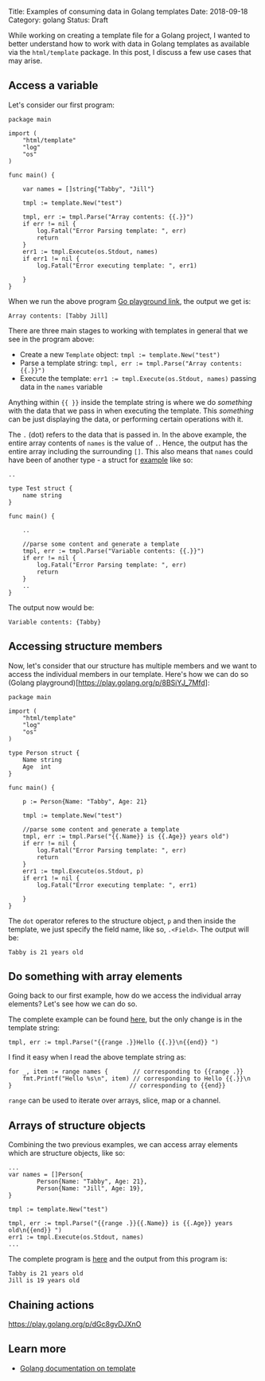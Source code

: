 Title: Examples of consuming data in Golang templates
Date: 2018-09-18
Category: golang
Status: Draft

While working on creating a template file for a Golang project, I wanted to better understand how to work
with data in Golang templates as available via the `html/template` package. In this post, I discuss
a few use cases that may arise.

## Access a variable

Let's consider our first program:

```
package main

import (
	"html/template"
	"log"
	"os"
)

func main() {

	var names = []string{"Tabby", "Jill"}

	tmpl := template.New("test")

	tmpl, err := tmpl.Parse("Array contents: {{.}}")
	if err != nil {
		log.Fatal("Error Parsing template: ", err)
		return
	}
	err1 := tmpl.Execute(os.Stdout, names)
	if err1 != nil {
		log.Fatal("Error executing template: ", err1)

	}
}

```

When we run the above program [Go playground link](https://play.golang.org/p/St0g-6_G8_1), the output we get is:

```
Array contents: [Tabby Jill]
```

There are three main stages to working with templates in general that we see in the program above:

- Create a new `Template` object: `tmpl := template.New("test")`
- Parse a template string: `tmpl, err := tmpl.Parse("Array contents: {{.}}")`
- Execute the template: `err1 := tmpl.Execute(os.Stdout, names)` passing data in the `names` variable

Anything within `{{ }}` inside the template string is where we do _something_ with the data that we pass in 
when executing the template. This _something_ can be just displaying the data, or performing certain operations
with it. 

The `.` (dot) refers to the data that is passed in. In the above example, the 
entire array contents of `names` is the value of `.`. Hence, the output has the entire array including the surrounding
`[]`. This also means that `names` could have been of another type - a struct for [example](https://play.golang.org/p/vAmNzNFg8LR) like so:

```
..

type Test struct {
	name string
}

func main() {

	..

	//parse some content and generate a template
	tmpl, err := tmpl.Parse("Variable contents: {{.}}")
	if err != nil {
		log.Fatal("Error Parsing template: ", err)
		return
	}
	..
}

```

The output now would be:

```
Variable contents: {Tabby}
```

## Accessing structure members

Now, let's consider that our structure has multiple members and we want to access the individual members in our
template. Here's how we can do so (Golang playground)[https://play.golang.org/p/8BSiYJ_7Mfd]:

```
package main

import (
	"html/template"
	"log"
	"os"
)

type Person struct {
	Name string
	Age  int
}

func main() {

	p := Person{Name: "Tabby", Age: 21}

	tmpl := template.New("test")

	//parse some content and generate a template
	tmpl, err := tmpl.Parse("{{.Name}} is {{.Age}} years old")
	if err != nil {
		log.Fatal("Error Parsing template: ", err)
		return
	}
	err1 := tmpl.Execute(os.Stdout, p)
	if err1 != nil {
		log.Fatal("Error executing template: ", err1)

	}
}
```

The `dot` operator referes to the structure object, `p` and then inside the template, we just specify the
field name, like so, `.<Field>`. The output will be:

```
Tabby is 21 years old
```

## Do something with array elements

Going back to our first example, how do we access the individual array elements? Let's see how we can do so. 

The complete example can be found [here](https://play.golang.org/p/v2qP49qaJp5), but the only change is in the template
string:

```
tmpl, err := tmpl.Parse("{{range .}}Hello {{.}}\n{{end}} ")
```

I find it easy when I read the above template string as:

```
for _, item := range names {       // corresponding to {{range .}}
    fmt.Printf("Hello %s\n", item) // corresponding to Hello {{.}}\n
}                                 // corresponding to {{end}}
```
`range` can be used to iterate over arrays, slice, map or a channel. 

## Arrays of structure objects

Combining the two previous examples, we can access array elements which are structure objects, like so:

```
...
var names = []Person{
		Person{Name: "Tabby", Age: 21},
		Person{Name: "Jill", Age: 19},
}

tmpl := template.New("test")

tmpl, err := tmpl.Parse("{{range .}}{{.Name}} is {{.Age}} years old\n{{end}} ")
err1 := tmpl.Execute(os.Stdout, names)
...
```

The complete program is [here](https://play.golang.org/p/NseTCXCyjF7) and the output from this program is:

```
Tabby is 21 years old
Jill is 19 years old

```


## Chaining actions

https://play.golang.org/p/dGc8gvDJXnO


## Learn more

- [Golang documentation on template](https://golang.org/pkg/text/template/)
